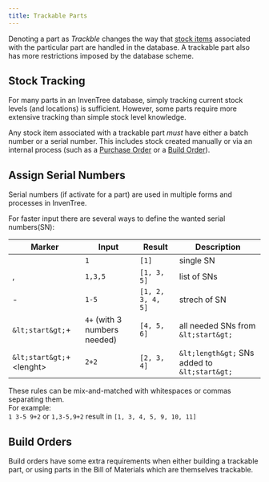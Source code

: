 ```yaml
---
title: Trackable Parts
---
```


Denoting a part as *Trackble* changes the way that [stock items](../../stock/stock) associated with the particular part are handled in the database. A trackable part also has more restrictions imposed by the database scheme.

## Stock Tracking

For many parts in an InvenTree database, simply tracking current stock levels (and locations) is sufficient. However, some parts require more extensive tracking than simple stock level knowledge.

Any stock item associated with a trackable part *must* have either a batch number or a serial number. This includes stock created manually or via an internal process (such as a [Purchase Order](../companies/po.md) or a [Build Order](../build/build.md)).


## Assign Serial Numbers

Serial numbers (if activate for a part) are used in multiple forms and processes in InvenTree.

For faster input there are several ways to define the wanted serial numbers(SN):

| Marker | Input | Result | Description |
| --- | --- | --- | --- |
|  | `1` | `[1]` | single SN |
| , | `1,3,5` | `[1, 3, 5]` | list of SNs |
| - | `1-5` | `[1, 2, 3, 4, 5]` | strech of SN |
| `&lt;start&gt;`+ | `4+` (with 3 numbers needed) | `[4, 5, 6]` | all needed SNs from `&lt;start&gt;` |
| `&lt;start&gt;`+&lt;lenght&gt; | `2+2` | `[2, 3, 4]` | `&lt;length&gt;` SNs added to `&lt;start&gt;` |

These rules can be mix-and-matched with whitespaces or commas separating them.  
For example:  
`1 3-5 9+2` or `1,3-5,9+2` result in `[1, 3, 4, 5, 9, 10, 11]`


## Build Orders

Build orders have some extra requirements when either building a trackable part, or using parts in the Bill of Materials which are themselves trackable.